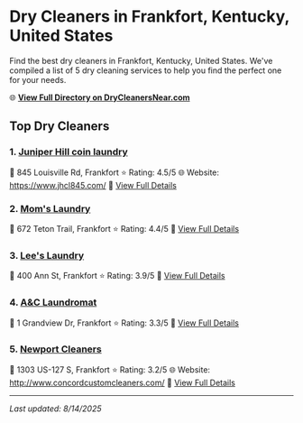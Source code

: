 # Dry Cleaners in Frankfort, Kentucky, United States

Find the best dry cleaners in Frankfort, Kentucky, United States. We've compiled a list of 5 dry cleaning services to help you find the perfect one for your needs.

🌐 **[View Full Directory on DryCleanersNear.com](https://drycleanersnear.com/city/US/Kentucky/Frankfort)**

## Top Dry Cleaners

### 1. [Juniper Hill coin laundry](https://drycleanersnear.com/dryCleaner/688f201846b6614a95a95f37/juniper-hill-coin-laundry)
📍 845 Louisville Rd, Frankfort
⭐ Rating: 4.5/5
🌐 Website: https://www.jhcl845.com/
🔗 [View Full Details](https://drycleanersnear.com/dryCleaner/688f201846b6614a95a95f37/juniper-hill-coin-laundry)

### 2. [Mom's Laundry](https://drycleanersnear.com/dryCleaner/688f1ffe46b6614a95a95e78/mom-s-laundry)
📍 672 Teton Trail, Frankfort
⭐ Rating: 4.4/5
🔗 [View Full Details](https://drycleanersnear.com/dryCleaner/688f1ffe46b6614a95a95e78/mom-s-laundry)

### 3. [Lee's Laundry](https://drycleanersnear.com/dryCleaner/688f204c46b6614a95a960bf/lee-s-laundry)
📍 400 Ann St, Frankfort
⭐ Rating: 3.9/5
🔗 [View Full Details](https://drycleanersnear.com/dryCleaner/688f204c46b6614a95a960bf/lee-s-laundry)

### 4. [A&C Laundromat](https://drycleanersnear.com/dryCleaner/688f206146b6614a95a96160/a-c-laundromat)
📍 1 Grandview Dr, Frankfort
⭐ Rating: 3.3/5
🔗 [View Full Details](https://drycleanersnear.com/dryCleaner/688f206146b6614a95a96160/a-c-laundromat)

### 5. [Newport Cleaners](https://drycleanersnear.com/dryCleaner/688f1fd346b6614a95a95c93/newport-cleaners)
📍 1303 US-127 S, Frankfort
⭐ Rating: 3.2/5
🌐 Website: http://www.concordcustomcleaners.com/
🔗 [View Full Details](https://drycleanersnear.com/dryCleaner/688f1fd346b6614a95a95c93/newport-cleaners)


---

*Last updated: 8/14/2025*
